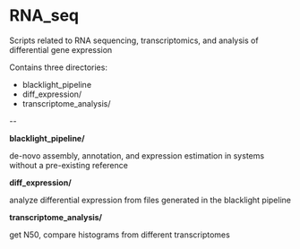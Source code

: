 RNA_seq
=======

Scripts related to RNA sequencing, transcriptomics, and analysis of differential gene expression

Contains three directories:
* blacklight_pipeline
* diff_expression/
* transcriptome_analysis/

--

**blacklight_pipeline/**

de-novo assembly, annotation, and expression estimation in systems without a pre-existing reference

**diff_expression/**

analyze differential expression from files generated in the blacklight pipeline

**transcriptome_analysis/**

get N50, compare histograms from different transcriptomes 
